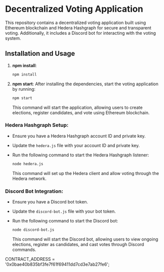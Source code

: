 # Decentralized Voting Application

This repository contains a decentralized voting application built using Ethereum blockchain and Hedera Hashgraph for secure and transparent voting. Additionally, it includes a Discord bot for interacting with the voting system.

## Installation and Usage

1. **npm install**: 
    ```bash
    npm install
    ```

2. **npm start**: After installing the dependencies, start the voting application by running:

    ```bash
    npm start
    ```

    This command will start the application, allowing users to create elections, register candidates, and vote using Ethereum blockchain.

### Hedera Hashgraph Setup:

- Ensure you have a Hedera Hashgraph account ID and private key.
- Update the `hedera.js` file with your account ID and private key.
- Run the following command to start the Hedera Hashgraph listener:

    ```bash
    node hedera.js
    ```

    This command will set up the Hedera client and allow voting through the Hedera network.

### Discord Bot Integration:

- Ensure you have a Discord bot token.
- Update the `discord-bot.js` file with your bot token.
- Run the following command to start the Discord bot:

    ```bash
    node discord-bot.js
    ```

    This command will start the Discord bot, allowing users to view ongoing elections, register as candidates, and cast votes through Discord commands.

CONTRACT_ADDRESS = '0x0bae40b835bf3fe7f61f69411dd7cd3e7ab27fe6';


